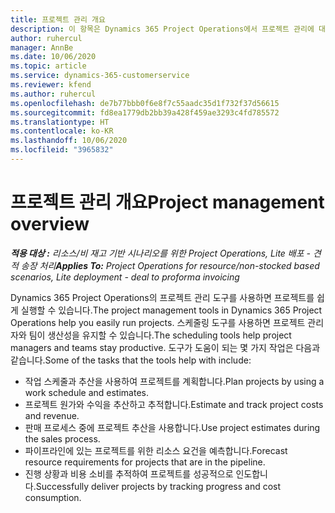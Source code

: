 ```yaml
---
title: 프로젝트 관리 개요
description: 이 항목은 Dynamics 365 Project Operations에서 프로젝트 관리에 대한 정보를 제공합니다.
author: ruhercul
manager: AnnBe
ms.date: 10/06/2020
ms.topic: article
ms.service: dynamics-365-customerservice
ms.reviewer: kfend
ms.author: ruhercul
ms.openlocfilehash: de7b77bbb0f6e8f7c55aadc35d1f732f37d56615
ms.sourcegitcommit: fd8ea1779db2bb39a428f459ae3293c4fd785572
ms.translationtype: HT
ms.contentlocale: ko-KR
ms.lasthandoff: 10/06/2020
ms.locfileid: "3965832"
---
```

# <a name="project-management-overview"></a><span data-ttu-id="6faf1-103">프로젝트 관리 개요</span><span class="sxs-lookup"><span data-stu-id="6faf1-103">Project management overview</span></span>

<span data-ttu-id="6faf1-104">_**적용 대상 :** 리소스/비 재고 기반 시나리오를 위한 Project Operations, Lite 배포 - 견적 송장 처리_</span><span class="sxs-lookup"><span data-stu-id="6faf1-104">_**Applies To:** Project Operations for resource/non-stocked based scenarios, Lite deployment - deal to proforma invoicing_</span></span>

<span data-ttu-id="6faf1-105">Dynamics 365 Project Operations의 프로젝트 관리 도구를 사용하면 프로젝트를 쉽게 실행할 수 있습니다.</span><span class="sxs-lookup"><span data-stu-id="6faf1-105">The project management tools in Dynamics 365 Project Operations help you easily run projects.</span></span> <span data-ttu-id="6faf1-106">스케줄링 도구를 사용하면 프로젝트 관리자와 팀이 생산성을 유지할 수 있습니다.</span><span class="sxs-lookup"><span data-stu-id="6faf1-106">The scheduling tools help project managers and teams stay productive.</span></span> <span data-ttu-id="6faf1-107">도구가 도움이 되는 몇 가지 작업은 다음과 같습니다.</span><span class="sxs-lookup"><span data-stu-id="6faf1-107">Some of the tasks that the tools help with include:</span></span>

- <span data-ttu-id="6faf1-108">작업 스케줄과 추산을 사용하여 프로젝트를 계획합니다.</span><span class="sxs-lookup"><span data-stu-id="6faf1-108">Plan projects by using a work schedule and estimates.</span></span>
- <span data-ttu-id="6faf1-109">프로젝트 원가와 수익을 추산하고 추적합니다.</span><span class="sxs-lookup"><span data-stu-id="6faf1-109">Estimate and track project costs and revenue.</span></span>
- <span data-ttu-id="6faf1-110">판매 프로세스 중에 프로젝트 추산을 사용합니다.</span><span class="sxs-lookup"><span data-stu-id="6faf1-110">Use project estimates during the sales process.</span></span>
- <span data-ttu-id="6faf1-111">파이프라인에 있는 프로젝트를 위한 리소스 요건을 예측합니다.</span><span class="sxs-lookup"><span data-stu-id="6faf1-111">Forecast resource requirements for projects that are in the pipeline.</span></span>
- <span data-ttu-id="6faf1-112">진행 상황과 비용 소비를 추적하여 프로젝트를 성공적으로 인도합니다.</span><span class="sxs-lookup"><span data-stu-id="6faf1-112">Successfully deliver projects by tracking progress and cost consumption.</span></span>
